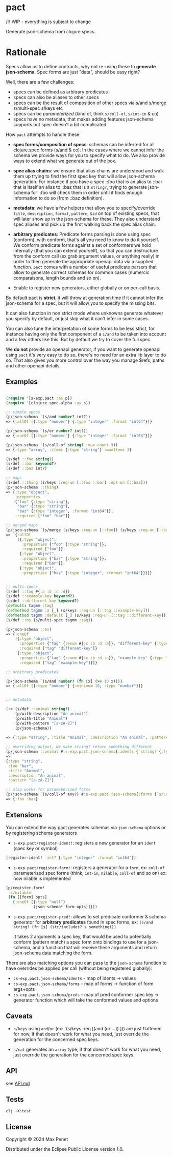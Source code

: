 # pact

/!\ WIP - everything is subject to change

Generate json-schema  from clojure specs.

# Rationale

Specs allow us to define contracts, why not re-using these to **generate
json-schema**. Spec forms are just "data", should be easy right?

Well, there are a few challenges:
* specs can be defined as arbitrary predicates
* specs can also be aliases to other specs
* specs can be the result of composition of other specs via s/and s/merge
  s/multi-spec s/keys etc
* specs can be *parameterized* (kind of, think `s/coll-of`, `s/int-in` & co)
* specs have no metadata, that makes adding features json-schema supports but
  spec doesn't a bit complicated

How `pact` attempts to handle these:

* **spec forms/composition of specs**: schemas can be inferred for all
  clojure.spec forms (s/and & co). In the cases where we cannot infer the schema
  we provide ways for you to specify what to do. We also provide ways to extend
  what we generate out of the box.
  
* **spec alias chains**: we ensure that alias chains are understood and walk them
  up trying to find the first spec key that will allow json-schema
  generation. For instance if you have a spec ::foo that is an alias to ::bar
  that is itself an alias to ::baz that is a `string?`, trying to generate
  json-schema for ::foo will check them in order until it finds enough
  information to do so (from ::baz definition).
  
* **metadata**: we have a few helpers that allow you to specify/override
  `title`, `description`, `format`, `pattern`, `$id` on top of existing specs,
  that will later show up in the json-schema for these. They also understand
  spec aliases and pick up the first walking back the spec alias chain.  

* **arbitrary predicates**: Predicate forms parsing is done using spec
  (conform), with conform, that's all you need to know to do it yourself. We
  conform predicate forms against a set of conformers we hold internally (that
  you can extend yourself), so that you can destructure from the conform call
  (ex grab argument values, or anything really) in order to then generate the
  appropriate openapi data via a supplied function. `pact` comes with a number
  of useful predicate parsers that allow to generate correct schemas for common
  cases (numercic comparaisons, length bounds and so on).
  
* Enable to register new generators, either globally or on per-call basis.  

By default pact is **strict**, it will throw at generation time if it cannot
infer the json-schema for a spec, but it will allow you to specify the missing
bits.

It can also function in non strict mode where unknowns generate whatever you
specify by default, or just skip what it can't infer in some cases.

You can also tune the interpretation of some forms to be less strict, for
instance having only the first component of a `s/and` to be taken into account
and a few others like this. But by default we try to cover the full spec.

We **do not** provide an openapi generator, if you want to generate openapi
using `pact` it's very easy to do so, there's no need for an extra lib layer to
do so. That also gives you more control over the way you manage $refs, paths and
other openapi details.

## Examples

```clojure

(require '[s-exp.pact :as p])
(require '[clojure.spec.alpha :as s])

;; simple specs
(p/json-schema `(s/and number? int?))
=> {:allOf [{:type "number"} {:type "integer" :format "int64"}]}

(p/json-schema `(s/or number? int?))
=> {:oneOf [{:type "number"} {:type "integer" :format "int64"}]}

(p/json-schema `(s/coll-of string? :max-count 3))
=> {:type "array", :items {:type "string"} :maxItems 3}

(s/def ::foo string?)
(s/def ::bar keyword?)
(s/def ::baz int?)

;; maps
(s/def ::thing (s/keys :req-un [::foo ::bar] :opt-un [::baz]))
(p/json-schema ::thing)
=> {:type "object",
    :properties
    {"foo" {:type "string"},
     "bar" {:type "string"},
     "baz" {:type "integer", :format "int64"}},
    :required ["foo" "bar"]}

;; merged maps
(p/json-schema `(s/merge (s/keys :req-un [::foo]) (s/keys :req-un [::bar]) (s/keys :opt-un [::baz])))
=>  {:allOf
     [{:type "object",
       :properties {"foo" {:type "string"}},
       :required ["foo"]}
      {:type "object",
       :properties {"bar" {:type "string"}},
       :required ["bar"]}
      {:type "object",
       :properties {"baz" {:type "integer", :format "int64"}}}]}


;; multi-specs
(s/def ::tag #{:a :b :c :d})
(s/def ::example-key keyword?)
(s/def ::different-key keyword?)
(defmulti tagmm :tag)
(defmethod tagmm :a [_] (s/keys :req-un [::tag ::example-key]))
(defmethod tagmm :default [_] (s/keys :req-un [::tag ::different-key]))
(s/def ::ms (s/multi-spec tagmm :tag))

(p/json-schema ::ms)
=> {:oneOf
    [{:type "object",
      :properties {"tag" {:enum #{:c :b :d :a}}, "different-key" {:type "string"}}, 
      :required ["tag" "different-key"]}
     {:type "object",
      :properties {"tag" {:enum #{:c :b :d :a}}, "example-key" {:type "string"}},
      :required ["tag" "example-key"]}]}

;; arbitrary predicates 

(p/json-schema `(s/and number? (fn [x] (>= 10 x))))
=> {:allOf [{:type "number"} {:minimum 10, :type "number"}]}


;; metadata 

(-> (s/def ::animal string?)
    (p/with-description "An animal")
    (p/with-title "Animal")
    (p/with-pattern "[a-zA-Z]")
    (p/json-schema))
    
=> {:type "string", :title "Animal", :description "An animal", :pattern "[a-zA-Z]"}

;; overriding output, we make string? return something different
(p/json-schema ::animal #:s-exp.pact.json-schema{:idents {`string? {:type "string" :foo "bar"}}})
=>
{:type "string",
 :foo "bar",
 :title "Animal",
 :description "An animal",
 :pattern "[a-zA-Z]"}

;; also works for parameterized forms 
(p/json-schema `(s/coll-of any?) #:s-exp.pact.json-schema{:forms {`s/coll-of (fn [_coll-of-arg _opts] {:foo :bar})}})
=> {:foo :bar}
```

## Extensions

You can extend the way pact generates schemas via `json-schema` options or by registering schema generators

* `s-exp.pact/register-ident!`: registers a new generator for an `ident` (spec key or symbol)

```clj
(register-ident! `int? {:type "integer" :format "int64"})
```

* `s-exp.pact/register-form!`: registers a generator for a `form`, ex: `coll-of`
  parameterized spec forms (think, `int-in`, `nilable`, `coll-of` and so on)
  ex: how nilable is implemented
  
```clj
(p/register-form!
 `s/nilable
 (fn [[form] opts]
   {:oneOf [{:type "null"}
            (json-schema* form opts)]}))
```
           
* `s-exp.pact/register-pred!`: allows to set predicate conformer & schema
  generator for **arbitrary predicates** found in spec forms, ex: `(s/and  string? (fn [s] (str/includes? s something)))`

  It takes 2 arguments a spec key, that would be used to potentially conform
  (pattern match) a spec form onto bindings to use for a json-schema, and a
  function that will receive these arguments and return json-schema data
  matching the form.
  
There are also matching options you can pass to the `json-schema` function to
have overrides be applied per call (without being registered globally):

* `:s-exp.pact.json-schema/idents` - map of idents -> values
* `:s-exp.pact.json-schema/forms` - map of forms -> function of form args+opts
* `:s-exp.pact.json-schema/preds` - map of pred conformer spec key -> generator
  function which will take the conformed values and options

## Caveats

* `s/keys` using `and`/`or` (ex: `(s/keys :req [(and (or ...)) ])) are just
  flattened for now, if that doesn't work for what you need, just override the
  generation for the concerned spec keys.

* `s/cat` generates an `array` type, if that doesn't work for what you need,
  just override the generation for the concerned spec keys.

## API 

see [API.md](API.md)

## Tests

`clj -X:test`

## License 

Copyright © 2024 Max Penet

Distributed under the Eclipse Public License version 1.0.
